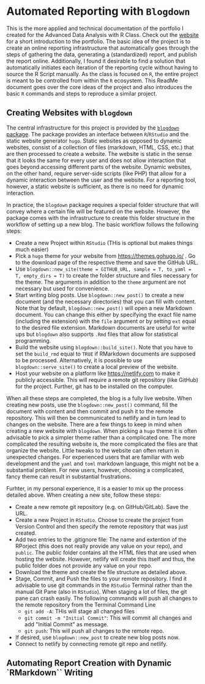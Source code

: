 # Automated Reporting with `Blogdown`

This is the more applied and technical documentation of the portfolio I created for the Advanced Data Analysis with R Class. Check out the [website](https://kind-wescoff-aaca29.netlify.app/about/) for a  short introduction to the portfolio. The basic idea of the project is to create an online reporting infrastructure that automatically goes through the steps of gathering the data, generating a (standardized) report, and publish the report online. Additionally, I found it desirable to find a solution that automatically initiates each iteration of the reporting cycle without having to source the R Script manually. As the class is focused on `R`, the entire project is meant to be controlled from within the `R` ecosystem. This ReadMe document goes over the core ideas of the project and also introduces the basic `R` commands and steps to reproduce a similar project. 

## Creating Websites with `blogdown`

The central infrastructure for this project is provided by the [`blogdown` package](https://bookdown.org/yihui/blogdown/). The package provides an interface between `R`/`RStudio` and the static website generator `hugo`. Static websites as opposed to dynamic websites, consist of a collection of files (markdown, HTML, CSS, etc.) that are then processed to create a website. The website is static in the sense that it looks the same for every user and does not allow interaction that goes beyond accessing different parts of the website. Dynamic websites, on the other hand, require server-side scripts (like PHP) that allow for a dynamic interaction between the user and the website. For a reporting tool, however, a static website is sufficient, as there is no need for dynamic interaction.

In practice, the `blogdown` package requires a special folder structure that will convey where a certain file will be featured on the website. However, the package comes with the infrastructure to create this folder structure in the workflow of setting up a new blog. The basic workflow follows the following steps:

- Create a new Project within `RStudio` (THis is optional but makes things much easier)
- Pick a `hugo` theme for your website from https://themes.gohugo.io/ . Go to the download page of the respective theme and save the GitHub URL.
- Use `blogdown::new_site(theme = GITHUB_URL, sample = T, to_yaml = T, empty_dirs = T)` to create the folder structure and files necessary for the theme. The arguments in addition to the `theme` argument are not necessary but used for convenience.
- Start writing blog posts. Use `blogdown::new_post()` to create a new document (and the necessary directories) that you can fill with content. Note that by default, `blogdown::new_post()` will open a new Markdown document. You can change this either by specifying the exact file name (including the extension) with the `file` argument or by setting `ext` equal to the desired file extension. Markdown documents are useful for write ups but `blogdown` also supports `.Rmd` files that allow for statistical programming.
- Build the website using `blogdown::build_site()`. Note that you have to set the `build_rmd` equal to `TRUE` if RMarkdown documents are supposed to be processed. Alternatively, it is possible to use `blogdown::serve_site()` to create a local preview of the website. 
- Host your website on a platform like https://netlify.com to make it publicly accessible. This will require a remote git repository (like GitHub) for the project. Further, git has to be installed on the computer.

When all these steps are completed, the blog is a fully live website. When creating new posts, use the `blogdown::new_post()` command, fill the document with content and then commit and push it to the remote repository. This will then be communicated to netlify and in turn lead to changes on the website. There are a few things to keep in mind when creating a new website with `blogdown`. When picking a `hugo` theme it is often advisable to pick a simpler theme rather than a complicated one. The more complicated the resulting website is, the more complicated the files are that organize the website. Little tweaks to the website can often return in unexpected changes. For experienced users that are familiar with web development and the `yaml` and `toml` markdown language, this might not be a substantial problem. For new users, however, choosing a complicated, fancy theme can result in substantial frustrations. 

Furhter, in my personal experience, it is a easier to mix up the process detailed above. When creating a new site, follow these steps:

- Create a new remote git repository (e.g. on GitHub/GitLab). Save the URL.
- Create a new Project in `RStudio`. Choose to create the project from Version Control and then specify the remote repository that was just created.
- Add two entries to the .gitignore file: The name and extention of the RPorject (this does not really provide any value on your repo), and `public`. The public folder contains all the HTML files that are used when hosting the website. However, netlify will create this itself and thus, the public folder does not provide any value on your repo.
- Download the theme and create the file structure as detailed above.
- Stage, Commit, and Push the files to your remote repository. I find it advisable to use git commands in the `RStudio` Terminal rather than the manual Git Pane (also in `RStudio`). When staging a lot of files, the git pane can crash easily. The following commands will push all changes to the remote repository from the Terminal Command Line
  - `git add -A`: THis will stage all changed files
  - `git commit -m "Initial Commit"`: This will commit all changes and add "Initial Commit" as message.
  - `git push`: This will push all changes to the remote repo.
- If desired, use `blogdown::new_post` to create new blog posts now.
- Connect to netlify by connecting remote git repo and netlify.

## Automating Report Creation with Dynamic `RMarkdown`` Writing


  